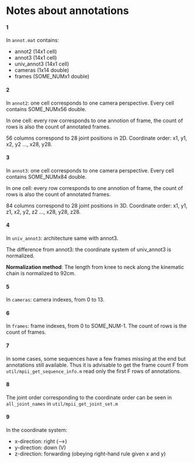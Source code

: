 # Notes about annotations

#### 1

In `annot.mat` contains: 

- annot2 (14x1 cell)
- annot3 (14x1 cell)
- univ_annot3 (14x1 cell)
- cameras (1x14 double)
-  frames (SOME_NUMx1 double)

#### 2

In `annot2`: one cell corresponds to one camera perspective. Every cell contains SOME_NUMx56 double.

In one cell: every row corresponds to one annotion of frame, the count of rows is also the count of annotated frames.

56 columns correspond to 28 joint positions in 2D. Coordinate order: x1, y1, x2, y2 ..., x28, y28.

#### 3

In `annot3`: one cell corresponds to one camera perspective. Every cell contains SOME_NUMx84 double.

In one cell: every row corresponds to one annotion of frame, the count of rows is also the count of annotated frames.

84 columns correspond to 28 joint positions in 3D. Coordinate order: x1, y1, z1, x2, y2, z2 ..., x28, y28, z28.

#### 4

In `univ_annot3`: architecture same with annot3.

The difference from annot3: the coordinate system of univ_annot3 is normalized.

**Normalization method**: The length from knee to neck along the kinematic chain is normalized to 92cm.

#### 5

In `cameras`: camera indexes, from 0 to 13.

#### 6
In `frames`: frame indexes, from 0 to SOME_NUM-1. The count of rows is the count of frames.

#### 7
In some cases, some sequences have a few frames missing at the end but annotations still available. Thus it is advisable to get the frame count F from `util/mpii_get_sequence_info.m` read only the first F rows of annotations. 

#### 8
The joint order corresponding to the coordinate order can be seen in `all_joint_names` in `util/mpii_get_joint_set.m`

#### 9
In the coordinate system:

- x-direction: right (-->)
- y-direction: down (V)
- z-direction: forwarding (obeying right-hand rule given x and y)